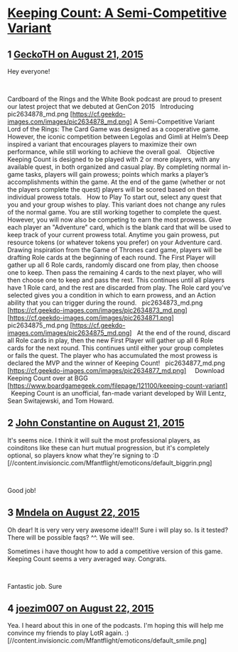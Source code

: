# [Keeping Count: A Semi-Competitive Variant](https://community.fantasyflightgames.com/topic/185760-keeping-count-a-semi-competitive-variant/)

## 1 [GeckoTH on August 21, 2015](https://community.fantasyflightgames.com/topic/185760-keeping-count-a-semi-competitive-variant/?do=findComment&comment=1747343)

Hey everyone! 

 

Cardboard of the Rings and the White Book podcast are proud to present our latest project that we debuted at GenCon 2015
 
Introducing
pic2634878_md.png [https://cf.geekdo-images.com/images/pic2634878_md.png]
A Semi-Competitive Variant
 
Lord of the Rings: The Card Game was designed as a cooperative game. However, the iconic competition between Legolas and Gimli at Helm’s Deep inspired a variant that encourages players to maximize their own performance, while still working to achieve the overall goal.
 
Objective
Keeping Count is designed to be played with 2 or more players, with any available quest, in both organized and casual play. By completing normal in-game tasks, players will gain prowess; points which marks a player’s accomplishments within the game. At the end of the game (whether or not the players complete the quest) players will be scored based on their individual prowess totals.
 
How to Play
To start out, select any quest that you and your group wishes to play. This variant does not change any rules of the normal game. You are still working together to complete the quest. However, you will now also be competing to earn the most prowess. Give each player an "Adventure" card, which is the blank card that will be used to keep track of your current prowess total. Anytime you gain prowess, put resource tokens (or whatever tokens you prefer) on your Adventure card.
 
Drawing inspiration from the Game of Thrones card game, players will be drafting Role cards at the beginning of each round. The First Player will gather up all 6 Role cards, randomly discard one from play, then choose one to keep. Then pass the remaining 4 cards to the next player, who will then choose one to keep and pass the rest. This continues until all players have 1 Role card, and the rest are discarded from play. The Role card you've selected gives you a condition in which to earn prowess, and an Action ability that you can trigger during the round.
 
pic2634873_md.png [https://cf.geekdo-images.com/images/pic2634873_md.png] [https://cf.geekdo-images.com/images/pic2634871.png]
 
pic2634875_md.png [https://cf.geekdo-images.com/images/pic2634875_md.png]
 
At the end of the round, discard all Role cards in play, then the new First Player will gather up all 6 Role cards for the next round. This continues until either your group completes or fails the quest. The player who has accumulated the most prowess is declared the MVP and the winner of Keeping Count!
 
pic2634877_md.png [https://cf.geekdo-images.com/images/pic2634877_md.png]
 
 
Download Keeping Count over at BGG [https://www.boardgamegeek.com/filepage/121100/keeping-count-variant]
 
 
Keeping Count is an unofficial, fan-made variant developed by Will Lentz, Sean Switajewski, and Tom Howard.

## 2 [John Constantine on August 21, 2015](https://community.fantasyflightgames.com/topic/185760-keeping-count-a-semi-competitive-variant/?do=findComment&comment=1747354)

It's seems nice. I think it will suit the most professional players, as coinditons like these can hurt mutual progression, but it's completely optional, so players know what they're signing to :D [//content.invisioncic.com/Mfantflight/emoticons/default_biggrin.png]

 

Good job!

## 3 [Mndela on August 22, 2015](https://community.fantasyflightgames.com/topic/185760-keeping-count-a-semi-competitive-variant/?do=findComment&comment=1748996)

Oh dear! It is very very very awesome idea!!! Sure i will play so. Is it tested? There will be possible faqs? ^^. We will see.

Sometimes i have thought how to add a competitive version of this game. Keeping Count seems a very averaged way. Congrats.

 

Fantastic job. Sure

## 4 [joezim007 on August 22, 2015](https://community.fantasyflightgames.com/topic/185760-keeping-count-a-semi-competitive-variant/?do=findComment&comment=1749214)

Yea. I heard about this in one of the podcasts. I'm hoping this will help me convince my friends to play LotR again. :) [//content.invisioncic.com/Mfantflight/emoticons/default_smile.png]

